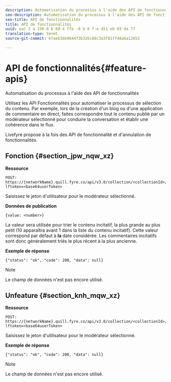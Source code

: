 ```yaml
---
description: Automatisation du processus à l'aide des API de fonctionnalités
seo-description: Automatisation du processus à l'aide des API de fonctionnalités
seo-title: API de fonctionnalités
title: API de fonctionnalités
uuid: eac 3 a 156-0 b 60-4 ffa -8 b 6 f-e 451 eb 03 da 77
translation-type: tm+mt
source-git-commit: 67aeb3de964473b326c88c3a3f81ff48a6a12652

---
```



# API de fonctionnalités{#feature-apis}

Automatisation du processus à l'aide des API de fonctionnalités

Utilisez les API Fonctionnalités pour automatiser le processus de sélection du contenu. Par exemple, lors de la création d'un blog ou d'une application de commentaire en direct, faites correspondre tout le contenu publié par un modérateur sélectionné pour conduire la conversation et établir une cohérence dans le flux.

Livefyre propose à la fois des API de fonctionnalité et d'annulation de fonctionnalités.

## Fonction {#section_jpw_nqw_xz}

**Ressource**

```
POST: https://{networkName}.quill.fyre.co/api/v3.0/collection/<collectionId>/feature/<commentId>/?lftoken=<base64userToken>
```

Saisissez le jeton d'utilisateur pour le modérateur sélectionné.

**Données de publication**

```
{value: <number>} 
```

La valeur sera utilisée pour trier le contenu incitatif, la plus grande au plus petit (10 apparaîtra avant 1 dans la liste du contenu incitatif). Cette valeur correspond par défaut à **la** date considérée. Les commentaires incitatifs sont donc généralement triés le plus récent à la plus ancienne.

**Exemple de réponse**

```
{"status": "ok", "code": 200, "data": null} 
```

>[!NOTE]
>
>Le champ de données n'est pas encore utilisé.

## Unfeature {#section_knh_mqw_xz}

**Ressource**

```
POST: https://{networkName}.quill.fyre.co/api/v3.0/collection/<collectionId>/unfeature/<commentId>/?lftoken=<base64userToken>
```

Saisissez le jeton d'utilisateur pour le modérateur sélectionné.

**Exemple de réponse**

```
{"status": "ok", "code": 200, "data": null} 
```

>[!NOTE]
>
>Le champ de données n'est pas encore utilisé.

